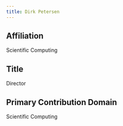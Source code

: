```yaml
---
title: Dirk Petersen
---
```

## Affiliation
Scientific Computing
## Title
Director
## Primary Contribution Domain
Scientific Computing
